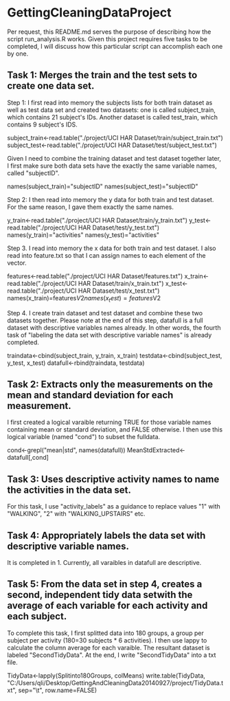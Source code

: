 GettingCleaningDataProject
==========================

Per request, this README.md serves the purpose of describing how the script run_analysis.R works.  Given this project requires five tasks to be completed, I will discuss how this particular script can accomplish each one by one.

Task 1: Merges the train and the test sets to create one data set.
-------------------------------------------------------------------


Step 1: 
I first read into memory the subjects lists for both train dataset as well as test data set and created two datasets: one is called subject_train, which contains 21 subject's IDs. Another dataset is called test_train, which contains 9 subject's IDS.  

subject_train<-read.table("./project/UCI HAR Dataset/train/subject_train.txt")
subject_test<-read.table("./project/UCI HAR Dataset/test/subject_test.txt")

Given I need to combine the training dataset and test dataset together later, I first make sure both data sets have the exactly the same variable names, called "subjectID".

names(subject_train)="subjectID"
names(subject_test)="subjectID"


Step 2: 
I then read into memory the y data for both train and test dataset. For the same reason, I gave them exactly the same names.

y_train<-read.table("./project/UCI HAR Dataset/train/y_train.txt")
y_test<-read.table("./project/UCI HAR Dataset/test/y_test.txt")
names(y_train)="activities"
names(y_test)="activities"

Step 3.
I read into memory the x data for both train and test dataset. I also read into feature.txt so that I can assign names to each element of the vector.

features<-read.table("./project/UCI HAR Dataset/features.txt")
x_train<-read.table("./project/UCI HAR Dataset/train/x_train.txt")
x_test<-read.table("./project/UCI HAR Dataset/test/x_test.txt")
names(x_train)=features$V2
names(x_test)=features$V2

Step 4. 
I create train dataset and test dataset and combine these two datasets together. Please note at the end of this step, datafull is a full dataset with descriptive variables names already. In other words, the fourth task of "labeling the data set with descriptive variable names" is already completed. 

traindata<-cbind(subject_train, y_train, x_train)
testdata<-cbind(subject_test, y_test, x_test)
datafull<-rbind(traindata, testdata)


Task 2: Extracts only the measurements on the mean and standard deviation for each measurement.
-------------------------------------------------------------------------------------------------

I first created a logical varaible returning TRUE for those variable names containing mean or standard deviation, and FALSE otherwise. I then use this logical variable (named "cond") to subset the fulldata.

cond<-grepl("mean|std", names(datafull)) 
MeanStdExtracted<-datafull[,cond]

Task 3: Uses descriptive activity names to name the activities in the data set.
-------------------------------------------------------------------------------

For this task, I use "activity_labels" as a guidance to replace values "1" with "WALKING", "2" with "WALKING_UPSTAIRS" etc.

Task 4: Appropriately labels the data set with descriptive variable names. 
---------------------------------------------------------------------------

It is completed in 1. Currently, all varaibles in datafull are descriptive.

Task 5: From the data set in step 4, creates a second, independent tidy data setwith the average of each variable for each activity and each subject.
----------------------------------------------------------------------------------------------------------------------------

To complete this task, I first splitted data into 180 groups, a group per subject per activity (180=30 subjects * 6 activities). I then use lappy to calculate the column average for each varaible. The resultant dataset is labeled "SecondTidyData". At the end, I write "SecondTidyData" into a txt file. 

TidyData<-lapply(Splitinto180Groups, colMeans)
write.table(TidyData, "C:/Users/qli/Desktop/GettingAndCleaningData20140927/project/TidyData.txt", sep="\t", row.name=FALSE)










